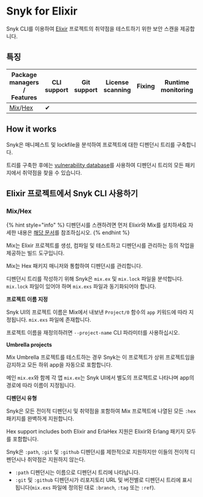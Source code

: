 # Snyk for Elixir

Snyk CLI를 이용하여 [Elixir](https://www.notion.so/Elixir-7c925900bf774c84b83b65c14084e80e) 프로젝트의 취약점을 테스트하기 위한 보안 스캔을 제공합니다.

## 특징

| Package managers / Features                                  | CLI support | Git support | License scanning | Fixing | Runtime monitoring |   |
| ------------------------------------------------------------ | ----------- | ----------- | ---------------- | ------ | ------------------ | - |
| [Mix](https://hexdocs.pm/mix/Mix.html)/[Hex](https://hex.pm) | ✔︎          |             |                  |        |                    |   |

## How it works

Snyk은 매니페스트 및 lockfile을 분석하여 프로젝트에 대한 디펜던시 트리를 구축합니다.

트리를 구축한 후에는 [vulnerability database](https://snyk.io/vuln)를 사용하여 디펜던시 트리의 모든 패키지에서 취약점을 찾을 수 있습니다.

## Elixir 프로젝트에서 Snyk CLI 사용하기

### Mix/Hex

{% hint style="info" %}
디펜던시를 스캔하려면 먼저 Elixir와 Mix를 설치하세요 자세한 내용은 [해당 문서](https://elixir-lang.org/install.html)를 참조하십시오.
{% endhint %}

Mix는 Elixir 프로젝트를 생성, 컴파일 및 테스트하고 디펜던시를 관리하는 등의 작업을 제공하는 빌드 도구입니다.

Mix는 Hex 패키지 매니저와 통합하여 디펜던시를 관리합니다.

디펜던시 트리를 작성하기 위해 Snyk은 `mix.ex` 및 `mix.lock` 파일을 분석합니다. `mix.lock` 파일이 있어야 하며 `mix.exs` 파일과 동기화되어야 합니다.

**프로젝트 이름 지정**

Snyk UI의 프로젝트 이름은 Mix에서 내보낸 `Project/0` 함수의 `app` 키워드에 따라 지정됩니다. `mix.exs` 파일에 존재합니다.

프로젝트 이름을 재정의하려면 `--project-name` CLI 파라미터를 사용하십시오.

**Umbrella projects**

Mix Umbrella 프로젝트를 테스트하는 경우 Snyk는 이 프로젝트가 상위 프로젝트임을 감지하고 모든 하위 app을 자동으로 포함합니다.

메인 `mix.ex`와 함께 각 앱 `mix.ex`는 Snyk UI에서 별도의 프로젝트로 나타나며 app의 경로에 따라 이름이 지정됩니다.

**디펜던시 유형**

Snyk은 모든 전이적 디펜던시 및 취약점을 포함하여 Mix 프로젝트에 나열된 모든 `:hex` 패키지를 완벽하게 지원합니다.

Hex support includes both Elixir and ErlaHex 지원은 Elixir와 Erlang 패키지 모두를 포함합니다.

Snyk은 `:path`, `:git` 및 `:github` 디펜던시를 제한적으로 지원하지만 이들의 전이적 디펜던시나 취약점은 지원하지 않는다.

* `:path` 디펜던시는 이름으로 디펜던시 트리에 나타납니다.
* `:git` 및 `:github` 디펜던시가 리포지토리 URL 및 버전별로 디펜던시 트리에 표시됩니다(`mix.exs` 파일에 정의된 대로 `:branch`, `:tag` 또는 `:ref`).
